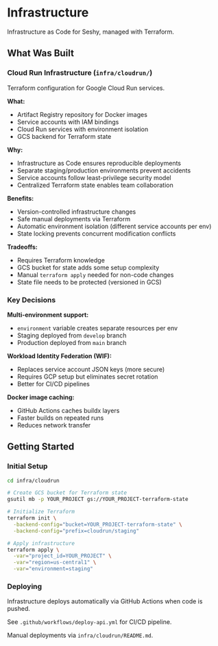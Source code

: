 # Infrastructure

Infrastructure as Code for Seshy, managed with Terraform.

## What Was Built

### Cloud Run Infrastructure (`infra/cloudrun/`)
Terraform configuration for Google Cloud Run services.

**What:**
- Artifact Registry repository for Docker images
- Service accounts with IAM bindings
- Cloud Run services with environment isolation
- GCS backend for Terraform state

**Why:**
- Infrastructure as Code ensures reproducible deployments
- Separate staging/production environments prevent accidents
- Service accounts follow least-privilege security model
- Centralized Terraform state enables team collaboration

**Benefits:**
- Version-controlled infrastructure changes
- Safe manual deployments via Terraform
- Automatic environment isolation (different service accounts per env)
- State locking prevents concurrent modification conflicts

**Tradeoffs:**
- Requires Terraform knowledge
- GCS bucket for state adds some setup complexity
- Manual `terraform apply` needed for non-code changes
- State file needs to be protected (versioned in GCS)

### Key Decisions

**Multi-environment support:**
- `environment` variable creates separate resources per env
- Staging deployed from `develop` branch
- Production deployed from `main` branch

**Workload Identity Federation (WIF):**
- Replaces service account JSON keys (more secure)
- Requires GCP setup but eliminates secret rotation
- Better for CI/CD pipelines

**Docker image caching:**
- GitHub Actions caches buildx layers
- Faster builds on repeated runs
- Reduces network transfer

## Getting Started

### Initial Setup

```bash
cd infra/cloudrun

# Create GCS bucket for Terraform state
gsutil mb -p YOUR_PROJECT gs://YOUR_PROJECT-terraform-state

# Initialize Terraform
terraform init \
  -backend-config="bucket=YOUR_PROJECT-terraform-state" \
  -backend-config="prefix=cloudrun/staging"

# Apply infrastructure
terraform apply \
  -var="project_id=YOUR_PROJECT" \
  -var="region=us-central1" \
  -var="environment=staging"
```

### Deploying

Infrastructure deploys automatically via GitHub Actions when code is pushed.

See `.github/workflows/deploy-api.yml` for CI/CD pipeline.

Manual deployments via `infra/cloudrun/README.md`.